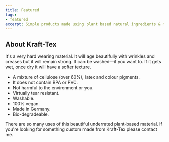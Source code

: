 ```yaml
---
title: Featured
tags:
- featured
excerpt: Simple products made using plant based natural ingredients & materials handcrafted in the UK.
---
```


## About Kraft-Tex

It's a very hard wearing material. It will age beautifully with wrinkles and creases but it will remain strong. It can be washed—if you want to. If it gets wet, once dry it will have a softer texture.

* A mixture of cellulose (over 60%), latex and colour pigments.
* It does not contain BPA or PVC.
* Not harmful to the environment or you.
* Virtually tear resistant.
* Washable.
* 100% vegan.
* Made in Germany.
* Bio-degradeable.

There are so many uses of this beautiful underrated plant-based material. If you're looking for something custom made from Kraft-Tex please contact me.
